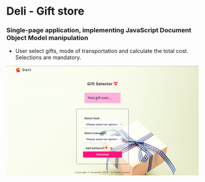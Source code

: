 # Deli - Gift store

### Single-page application, implementing JavaScript Document Object Model manipulation

* User select gifts, mode of transportation and calculate the total cost. Selections are mandatory. 

![Screenshot](images/preview.png)